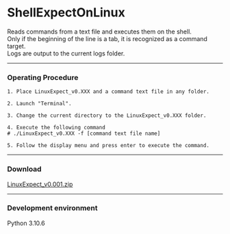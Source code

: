 # ShellExpectOnLinux

Reads commands from a text file and executes them on the shell.  
Only if the beginning of the line is a tab, it is recognized as a command target.  
Logs are output to the current logs folder.

---
### Operating Procedure
```
1. Place LinuxExpect_v0.XXX and a command text file in any folder.

2. Launch "Terminal".

3. Change the current directory to the LinuxExpect_v0.XXX folder.

4. Execute the following command
# ./LinuxExpect_v0.XXX -f [command text file name]

5. Follow the display menu and press enter to execute the command.

```

---
### Download
[LinuxExpect_v0.001.zip](https://)  

---
### Development environment
Python 3.10.6
